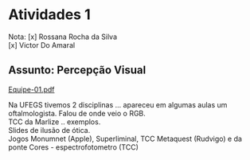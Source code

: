 # Atividades 1

Nota: 
[x] Rossana Rocha da Silva  
[x] Victor Do Amaral  

## Assunto: Percepção Visual

[Equipe-01.pdf](Equipe-01.pdf)  

Na UFEGS tivemos 2 disciplinas ... apareceu em algumas aulas um oftalmologista. Falou de onde veio o RGB.  
TCC da Marlize .. exemplos.  
Slides de ilusão de ótica.  
Jogos Monumnet (Apple), Superliminal, 
TCC Metaquest (Rudvigo) e da ponte
Cores - espectrofotometro (TCC)  
